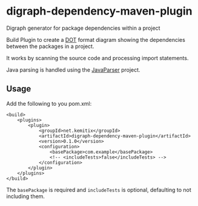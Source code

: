 # digraph-dependency-maven-plugin
Digraph generator for package dependencies within a project

Build Plugin to create a [DOT](https://en.wikipedia.org/wiki/DOT_(graph_description_language))
format diagram showing the dependencies between the packages in a project.

It works by scanning the source code and processing import statements.

Java parsing is handled using the [JavaParser](https://github.com/javaparser/javaparser)
project.

## Usage

Add the following to you pom.xml:

    <build>
        <plugins>
            <plugin>
                <groupId>net.kemitix</groupId>
                <artifactId>digraph-dependency-maven-plugin</artifactId>
                <version>0.1.0</version>
                <configuration>
                    <basePackage>com.example</basePackage>
                    <!-- <includeTests>false</includeTests> -->
                </configuration>
            </plugin>
        </plugins>
    </build>

The `basePackage` is required and `includeTests` is optional, defaulting to not including them.


